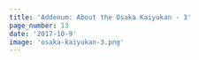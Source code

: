 ```yaml
---
title: 'Addenum: About the Osaka Kaiyukan - 3'
page_number: 13
date: '2017-10-9'
image: 'osaka-kaiyukan-3.png'
---
```

